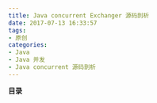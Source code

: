 ```yaml
---
title: Java concurrent Exchanger 源码剖析
date: 2017-07-13 16:33:57
tags: 
- 原创
categories: 
- Java
- Java 并发
- Java concurrent 源码剖析
---
```


__目录__

<!-- toc -->
<!--more-->

